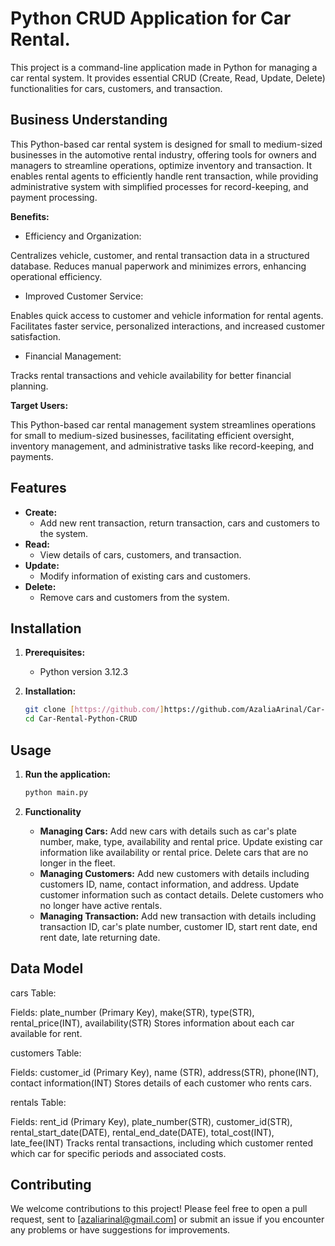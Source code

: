 # Python CRUD Application for Car Rental.

This project is a command-line application made in Python for managing a car rental system. It provides essential CRUD (Create, Read, Update, Delete) functionalities for cars, customers, and transaction.

## Business Understanding

This Python-based car rental system is designed for small to medium-sized businesses in the automotive rental industry, offering tools for owners and managers to streamline operations, optimize inventory and transaction. It enables rental agents to efficiently handle rent transaction, while providing administrative system with simplified processes for record-keeping, and payment processing.

**Benefits:**

* Efficiency and Organization:

Centralizes vehicle, customer, and rental transaction data in a structured database.
Reduces manual paperwork and minimizes errors, enhancing operational efficiency.

* Improved Customer Service:

Enables quick access to customer and vehicle information for rental agents.
Facilitates faster service, personalized interactions, and increased customer satisfaction.

* Financial Management:

Tracks rental transactions and vehicle availability for better financial planning.


**Target Users:**

This Python-based car rental management system streamlines operations for small to medium-sized businesses, facilitating efficient oversight, inventory management, and administrative tasks like record-keeping, and payments.

## Features

* **Create:**
    * Add new rent transaction, return transaction, cars and customers to the system.
* **Read:**
    * View details of cars, customers, and transaction.
* **Update:**
    * Modify information of existing cars and customers.
* **Delete:**
    * Remove cars and customers from the system.

## Installation

1. **Prerequisites:**
    * Python version 3.12.3

2. **Installation:**
    ```bash
    git clone [https://github.com/]https://github.com/AzaliaArinal/Car-Rental-Python-CRUD.git
    cd Car-Rental-Python-CRUD
    ```

## Usage

1. **Run the application:**
    ```bash
    python main.py
    ```

2. **Functionality**
    * **Managing Cars:** Add new cars with details such as car's plate number, make, type, availability and rental price. Update existing car information like availability or rental price. Delete cars that are no longer in the fleet.
    * **Managing Customers:** Add new customers with details including customers ID, name, contact information, and address. Update customer information such as contact details. Delete customers who no longer have active rentals.
    * **Managing Transaction:** Add new transaction with details including transaction ID, car's plate number, customer ID, start rent date, end rent date, late returning date.


## Data Model
cars Table:

Fields: plate_number (Primary Key), make(STR), type(STR), rental_price(INT), availability(STR)
Stores information about each car available for rent.


customers Table:

Fields: customer_id (Primary Key), name (STR), address(STR), phone(INT), contact information(INT) 
Stores details of each customer who rents cars.


rentals Table:

Fields: rent_id (Primary Key), plate_number(STR), customer_id(STR), rental_start_date(DATE), rental_end_date(DATE), total_cost(INT), late_fee(INT)
Tracks rental transactions, including which customer rented which car for specific periods and associated costs.


## Contributing
We welcome contributions to this project! Please feel free to open a pull request, sent to [azaliarinal@gmail.com] or submit an issue if you encounter any problems or have suggestions for improvements.


